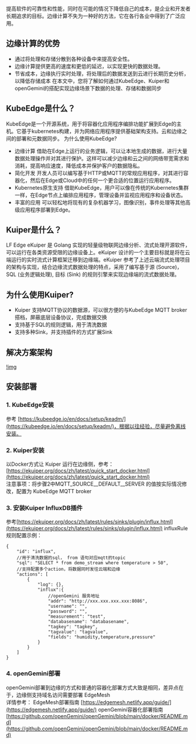 提高软件的可靠性和性能，同时在可能的情况下降低自己的成本，是企业和开发者长期追求的目标。边缘计算不失为一种好的方法，它在各行各业中得到了广泛应用。
## 边缘计算的优势
-	通过将处理和存储分散到各种设备中来提高安全性。
-	边缘计算提供更高的速度和更低的延迟，以实现更快的数据处理。
-	节省成本，边缘执行实时处理，将处理后的数据发送到云进行长期历史分析，以降低存储成本
在本文中，您将了解如何通过KubeEdge、Kuiper和openGemini的搭配实现边缘场景下数据的处理、存储和数据同步
## KubeEdge是什么？
KubeEdge是一个开源系统，用于将容器化应用程序编排功能扩展到Edge的主机。它基于kubernetes构建，并为网络应用程序提供基础架构支持。云和边缘之间的部署和元数据同步。
为什么使用KubeEdge?
-	边缘计算
借助在Edge上运行的业务逻辑，可以让本地生成的数据，进行大量数据处理操作并对其进行保护。这样可以减少边缘和云之间的网络带宽需求和消耗，提高响应速度，降低成本并保护客户的数据隐私。
-	简化开发
开发人员可以编写基于HTTP或MQTT的常规应用程序，对其进行容器化，然后在Edge或Cloud中的任何一个更合适的位置运行应用程序。
-	Kubernetes原生支持
借助KubeEdge，用户可以像在传统的Kubernetes集群一样，在Edge节点上编排应用程序，管理设备并监视应用程序和设备状态。
-	丰富的应用
可以轻松地将现有的复杂机器学习，图像识别，事件处理等其他高级应用程序部署到Edge。
## Kuiper是什么？
LF Edge eKuiper 是 Golang 实现的轻量级物联网边缘分析、流式处理开源软件，可以运行在各类资源受限的边缘设备上。eKuiper 设计的一个主要目标就是将在云端运行的实时流式计算框架迁移到边缘端。eKuiper 参考了上述云端流式处理项目的架构与实现，结合边缘流式数据处理的特点，采用了编写基于源 (Source)，SQL (业务逻辑处理), 目标 (Sink) 的规则引擎来实现边缘端的流式数据处理。
## 为什么使用Kuiper?
-	Kuiper 支持MQTT协议的数据源，可以很方便的与KubeEdge MQTT broker搭档，屏蔽底层设备协议，完成数据交换
-	支持基于SQL的规则逻辑，用于清洗数据
-	支持多种Sink，并支持插件的方式扩展Sink
## 解决方案架构
[!img]()
## 安装部署
### 1. KubeEdge安装
参考 [https://kubeedge.io/en/docs/setup/keadm/](https://kubeedge.io/en/docs/setup/keadm/)，根据以往经验，尽量避免离线安装。
### 2. Kuiper安装
以Docker方式让 Kuiper 运行在边缘侧，参考：[https://ekuiper.org/docs/zh/latest/quick_start_docker.html](https://ekuiper.org/docs/zh/latest/quick_start_docker.html)  
注意事项：将步骤2中MQTT_SOURCE__DEFAULT__SERVER 的值按实际情况修改，配置为 KubeEdge MQTT broker
### 3. 安装Kuiper InfluxDB插件
参考[https://ekuiper.org/docs/zh/latest/rules/sinks/plugin/influx.html](https://ekuiper.org/docs/zh/latest/rules/sinks/plugin/influx.html)
influxRule 规则配置示例：
```
{
    "id": "influx",
    //用于清洗数据的sql， from 语句对应mqtt的topic
    "sql": "SELECT * from demo_stream where temperature > 50",
    //支持配置多个action，将数据同时发往云端和边缘
    "actions": [
        {
            "log": {},
            "influx":{
                //openGemini 服务地址
                "addr": "http://xxx.xxx.xxx.xxx:8086",
                "username": "",
                "password": "",
                "measurement": "test",
                "databasename": "databasename",
                "tagkey": "tagkey",
                "tagvalue": "tagvalue",
                "fields": "humidity,temperature,pressure"
            }
        }
    ]
}
```
### 4. openGemini部署
openGemini部署到边缘的方式和普通的容器化部署方式大致是相同，差异点在于，边缘侧支持域名访问需要部署 EdgeMesh  
详情参考：
EdgeMesh部署指南 [https://edgemesh.netlify.app/guide/](https://edgemesh.netlify.app/guide/) 
openGemini容器化部署指南 [https://github.com/openGemini/openGemini/blob/main/docker/README.md](https://github.com/openGemini/openGemini/blob/main/docker/README.md)
